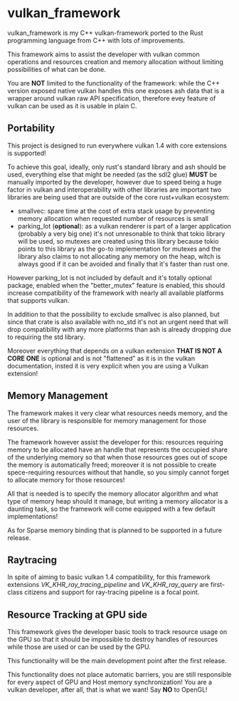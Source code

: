 # vulkan_framework
vulkan_framework is my C++ vulkan-framework ported to the Rust programming language from C++ with lots of improvements.

This framework aims to assist the developer with vulkan common operations and resources creation and memory allocation without limiting possibilities of what can be done.

You are __NOT__ limited to the functionality of the framework: while the C++ version exposed native vulkan handles this one exposes ash data that is a wrapper around vulkan raw API specification, therefore evey feature of vulkan can be used as it is usable in plain C.

## Portability
This project is designed to run everywhere vulkan 1.4 with core extensions is supported!

To achieve this goal, ideally, only rust's standard library and ash should be used, everything else that might be needed (as the sdl2 glue) __MUST__ be manually imported by the developer, however due to speed being a huge factor in vulkan and interoperability with other libraries are important two libraries are being used that are outside of the core rust+vulkan ecosystem:
   - smallvec: spare time at the cost of extra stack usage by preventing memory allocation when requested number of resources is small
   - parking_lot (__optional__): as a vulkan renderer is part of a larger application (probably a very big one) it's not unresonable to think that tokio library will be used,
       so mutexes are created using this library because tokio points to this library as the go-to implementation for mutexes and the library also claims to not allocating any memory on the heap, witch is always good if it can be avoided and finally that it's faster than rust one.

However parking_lot is not included by default and it's totally optional package, enabled when the "better_mutex" feature is enabled, this should increase compatibility of the framework with nearly all available platforms that supports vulkan.

In addition to that the possibility to exclude smallvec is also planned, but since that crate is also available with no_std it's not an urgent need that will drop compatibility with any more platforms than ash is already dropping due to requiring the std library.

Moreover everything that depends on a vulkan extension __THAT IS NOT A CORE ONE__ is optional and is not "flattened" as it is in the vulkan documentation, insted it is very explicit when you are using a Vulkan extension!

## Memory Management
The framework makes it very clear what resources needs memory, and the user of the library is responsible for memory management for those resources.

The framework however assist the developer for this: resources requiring memory to be allocated have an handle that represents the occupied share of the underlying memory so that when those resources goes out of scope the memory is automatically freed; moreover it is not possible to create spece-requiring resources without that handle, so you simply cannot forget to allocate memory for those resources!

All that is needed is to specify the memory allocator algorithm and what type of memory heap should it manage, but writing a memory allocator is a daunting task, so the framework will come equipped with a few default implementations!

As for Sparse memory binding that is planned to be supported in a future release.

## Raytracing
In spite of aiming to basic vulkan 1.4 compatibility, for this framework extensions *VK_KHR_ray_tracing_pipeline* and *VK_KHR_ray_query* are first-class citizens and support for ray-tracing pipeline is a focal point.

## Resource Tracking at GPU side
This framework gives the developer basic tools to track resource usage on the GPU so that it should be impossible to destroy handles of resources while those are used or can be used by the GPU.

This functionality will be the main development point after the first release.

This functionality does not place automatic barriers, you are still responsible for every aspect of GPU and Host memory synchronization! You are a vulkan developer, after all, that is what we want! Say __NO__ to OpenGL!
